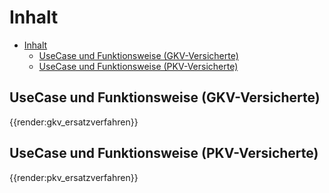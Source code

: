 # Inhalt

- [Inhalt](#inhalt)
  - [UseCase und Funktionsweise (GKV-Versicherte)](#usecase-und-funktionsweise-gkv-versicherte)
  - [UseCase und Funktionsweise (PKV-Versicherte)](#usecase-und-funktionsweise-pkv-versicherte)

## UseCase und Funktionsweise (GKV-Versicherte)

{{render:gkv_ersatzverfahren}}

## UseCase und Funktionsweise (PKV-Versicherte)

{{render:pkv_ersatzverfahren}}
